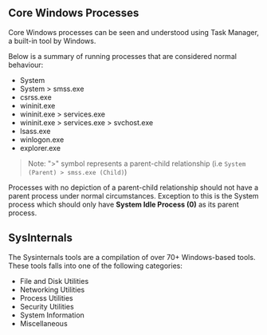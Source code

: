 ## Core Windows Processes
Core Windows processes can be seen and understood using Task Manager, a built-in tool by Windows.

Below is a summary of running processes that are considered normal behaviour:
- System
- System > smss.exe
- csrss.exe
- wininit.exe
- wininit.exe > services.exe
- wininit.exe > services.exe > svchost.exe
- lsass.exe
- winlogon.exe
- explorer.exe

>Note: ">" symbol represents a parent-child relationship (i.e `System (Parent) > smss.exe (Child)`)

Processes with no depiction of a parent-child relationship should not have a parent process under normal circumstances. Exception to this is the System process which should only have **System Idle Process (0)** as its parent process.
## SysInternals
The Sysinternals tools are a compilation of over 70+ Windows-based tools. These tools falls into one of the following categories:
- File and Disk Utilities
- Networking Utilities
- Process Utilities
- Security Utilities
- System Information
- Miscellaneous